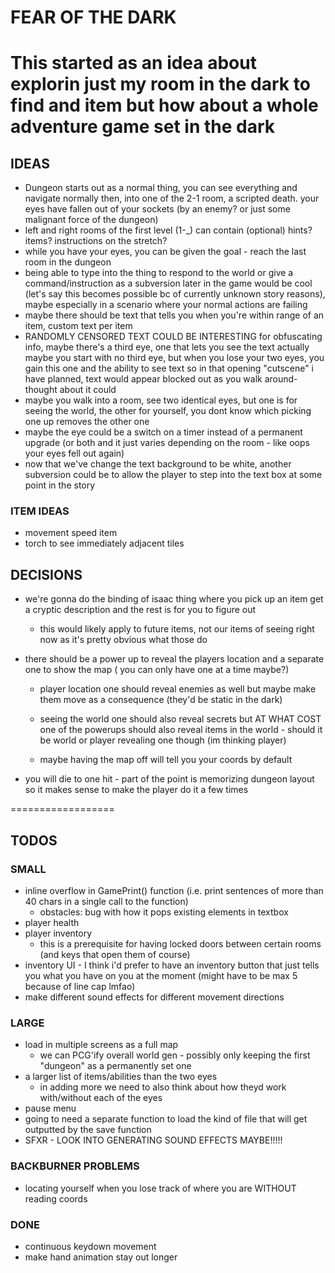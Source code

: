 # FEAR OF THE DARK

This started as an idea about explorin just my room in the dark to find and item
but how about a whole adventure game set in the dark
==================
## IDEAS
- Dungeon starts out as a normal thing, you can see everything and navigate normally then, into one of the 2-1 room, a scripted death. your eyes have fallen out of your sockets (by an enemy? or just some malignant force of the dungeon)
- left and right rooms of the first level (1-_) can contain (optional) hints? items? instructions on the stretch?
- while you have your eyes, you can be given the goal - reach the last room in the dungeon
- being able to type into the thing to respond to the world or give a command/instruction as a subversion later in the game would be cool (let's say this becomes possible bc of currently unknown story reasons), maybe especially in a scenario where your normal actions are failing
- maybe there should be text that tells you when you're within range of an item, custom text per item
- RANDOMLY CENSORED TEXT COULD BE INTERESTING for obfuscating info, maybe there's a third eye, one that lets you see the text
    actually maybe you start with no third eye, but when you lose your two eyes, you gain this one and the ability to see text
    so in that opening "cutscene" i have planned, text would appear blocked out as you walk around- thought about it could
- maybe you walk into a room, see two identical eyes, but one is for seeing the world, the other for yourself, you dont know which picking one up removes the other one
- maybe the eye could be a switch on a timer instead of a permanent upgrade (or both and it just varies depending on the room - like oops your eyes fell out again)
- now that we've change the text background to be white, another subversion could be to allow the player to step into the text box at some point in the story

### ITEM IDEAS
- movement speed item
- torch to see immediately adjacent tiles

## DECISIONS

- we're gonna do the binding of isaac thing where you pick up an item get a cryptic description and the rest is for you to figure out
    - this would likely apply to future items, not our items of seeing right now as it's pretty obvious what those do

- there should be a power up to reveal the players location and a separate one to show the map ( you can only have one at a time maybe?)
    - player location one should reveal enemies as well but maybe make them move as a consequence (they'd be static in the dark)
    - seeing the world one should also reveal secrets but AT WHAT COST one of the powerups should also reveal items in the world - should it be world or player revealing one though (im thinking player)

    - maybe having the map off will tell you your coords by default

- you will die to one hit - part of the point is memorizing dungeon layout so it makes sense to make the player do it a few times

==================
## TODOS

### SMALL
- inline overflow in GamePrint() function (i.e. print sentences of more than 40 chars in a single call to the function)
    - obstacles: bug with how it pops existing elements in textbox
- player health 
- player inventory
    - this is a prerequisite for having locked doors between certain rooms (and keys that open them of course)
- inventory UI - I think i'd prefer to have an inventory button that just tells you what you have on you at the moment (might have to be max 5 because of line cap lmfao)
- make different sound effects for different movement directions

### LARGE
- load in multiple screens as a full map
    - we can PCG'ify overall world gen - possibly only keeping the first "dungeon" as a permanently set one
- a larger list of items/abilities than the two eyes
    - in adding more we need to also think about how theyd work with/without each of the eyes
- pause menu
- going to need a separate function to load the kind of file that will get outputted by the save function
- SFXR - LOOK INTO GENERATING SOUND EFFECTS MAYBE!!!!!
 
### BACKBURNER PROBLEMS
- locating yourself when you lose track of where you are WITHOUT reading coords

### DONE
- continuous keydown movement
- make hand animation stay out longer